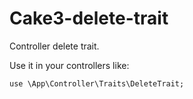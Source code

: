 # Cake3-delete-trait
Controller delete trait.

Use it in your controllers like:

`use \App\Controller\Traits\DeleteTrait;`
